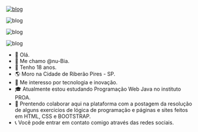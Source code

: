 
[![blog](https://img.shields.io/badge/LinkedIn-0077B5?style=for-the-badge&logo=linkedin&logoColor=white)](https://www.linkedin.com/in/n%C3%BAbia-reis-005b92207/)

![blog](https://img.shields.io/badge/HTML-239120?style=for-the-badge&logo=html5&logoColor=white)

![blog](https://img.shields.io/badge/CSS-239120?&style=for-the-badge&logo=css3&logoColor=white)

![blog](https://img.shields.io/badge/JavaScript-F7DF1E?style=for-the-badge&logo=javascript&logoColor=black)

- 👋 Olá.
- 🌼 Me chamo @nu-Bia.
- 📅 Tenho 18 anos. 
- 🌎 Moro na Cidade de Riberão Pires - SP.
- 👀 Me interesso por tecnologia e inovação.
- 🎓 Atualmente estou estudando Programação Web Java no instituto PROA.
- 💝 Prentendo colaborar aqui na plataforma com a postagem da resolução de alguns exercicios de lógica de programação e páginas e sites feitos em HTML, CSS e BOOTSTRAP.
- 📞 Você pode entrar em contato comigo através das redes sociais.




